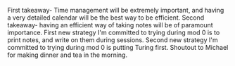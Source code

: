 First takeaway- Time management will be extremely important, and having a very detailed calendar will be the best way to be efficient.
Second takeaway- having an efficient way of taking notes will be of paramount importance.
First new strategy I'm committed to trying during mod 0 is to print notes, and write on them during sessions.
Second new strategy I'm committed to trying during mod 0 is putting Turing first.
Shoutout to Michael for making dinner and tea in the morning. 
